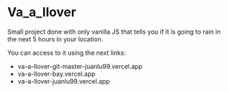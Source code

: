 # Va_a_llover
Small project done with only vanilla JS that tells you if it is going to rain in the next 5 hours in your location.

You can access to it using the next links:

* va-a-llover-git-master-juanlu99.vercel.app
* va-a-llover-bay.vercel.app
* va-a-llover-juanlu99.vercel.app
